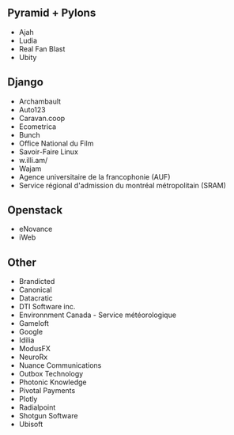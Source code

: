 ## Pyramid + Pylons

* Ajah
* Ludia
* Real Fan Blast
* Ubity

## Django

* Archambault
* Auto123
* Caravan.coop
* Ecometrica
* Bunch
* Office National du Film
* Savoir-Faire Linux
* w.illi.am/
* Wajam
* Agence universitaire de la francophonie (AUF)
* Service régional d'admission du montréal métropolitain (SRAM)

## Openstack

* eNovance
* iWeb

## Other

* Brandicted
* Canonical
* Datacratic
* DTI Software inc.
* Environnment Canada - Service météorologique
* Gameloft
* Google
* Idilia
* ModusFX
* NeuroRx
* Nuance Communications
* Outbox Technology
* Photonic Knowledge
* Pivotal Payments
* Plotly
* Radialpoint
* Shotgun Software
* Ubisoft
